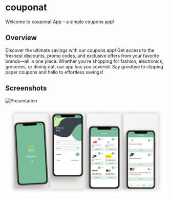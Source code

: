 # couponat

Welcome to couponat App – a simple coupons app!

## Overview

Discover the ultimate savings with our coupons app! Get access to the freshest discounts, promo codes, and exclusive offers from your favorite brands—all in one place. Whether you’re shopping for fashion, electronics, groceries, or dining out, our app has you covered. Say goodbye to clipping paper coupons and hello to effortless savings!

## Screenshots

![Presentation](./Screenshots/Presentation_1.png)

![Presentation](./Screenshots/Presentation_2.png)


